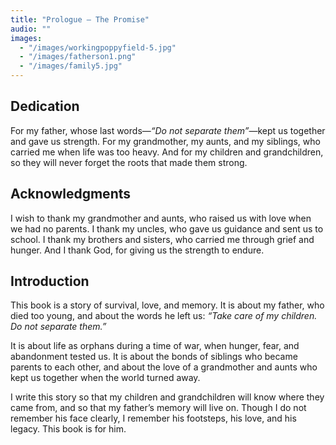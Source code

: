 ```yaml
---
title: "Prologue — The Promise"
audio: ""
images:
  - "/images/workingpoppyfield-5.jpg"
  - "/images/fatherson1.png"
  - "/images/family5.jpg"
---
```


## Dedication

For my father, whose last words—*“Do not separate them”*—kept us together and gave us strength. For my grandmother, my aunts, and my siblings, who carried me when life was too heavy. And for my children and grandchildren, so they will never forget the roots that made them strong.

## Acknowledgments

I wish to thank my grandmother and aunts, who raised us with love when we had no parents. I thank my uncles, who gave us guidance and sent us to school. I thank my brothers and sisters, who carried me through grief and hunger. And I thank God, for giving us the strength to endure.

## Introduction

This book is a story of survival, love, and memory. It is about my father, who died too young, and about the words he left us: *“Take care of my children. Do not separate them.”*

It is about life as orphans during a time of war, when hunger, fear, and abandonment tested us. It is about the bonds of siblings who became parents to each other, and about the love of a grandmother and aunts who kept us together when the world turned away.

I write this story so that my children and grandchildren will know where they came from, and so that my father’s memory will live on. Though I do not remember his face clearly, I remember his footsteps, his love, and his legacy. This book is for him.